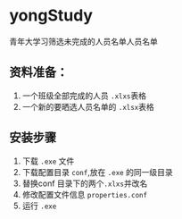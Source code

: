 # yongStudy
青年大学习筛选未完成的人员名单人员名单

## 资料准备：
1. 一个班级全部完成的人员 `.xlxs`表格
2. 一个新的要晒选人员名单的 `.xlsx`表格

## 安装步骤
1. 下载  `.exe` 文件
2. 下载配置目录 `conf`,放在 `.exe` 的同一级目录
3. 替换conf 目录下的两个`.xlxs`并改名
4. 修改配置文件信息  `properties.conf`
5. 运行 `.exe`
